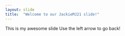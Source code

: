 ```yaml
---
layout: slide
title:  "Welcome to our JackieMJ21 slide!"
---
```

This is my awesome slide
Use the left arrow to go back!
